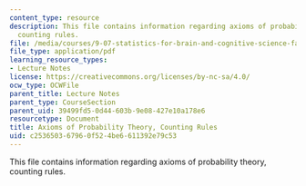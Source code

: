 ```yaml
---
content_type: resource
description: This file contains information regarding axioms of probability theory,
  counting rules.
file: /media/courses/9-07-statistics-for-brain-and-cognitive-science-fall-2016/c253650367960f524be6611392e79c53_MIT9_07F16_lec1.pdf
file_type: application/pdf
learning_resource_types:
- Lecture Notes
license: https://creativecommons.org/licenses/by-nc-sa/4.0/
ocw_type: OCWFile
parent_title: Lecture Notes
parent_type: CourseSection
parent_uid: 39499fd5-0d44-603b-9e08-427e10a178e6
resourcetype: Document
title: Axioms of Probability Theory, Counting Rules
uid: c2536503-6796-0f52-4be6-611392e79c53
---
```

This file contains information regarding axioms of probability theory, counting rules.